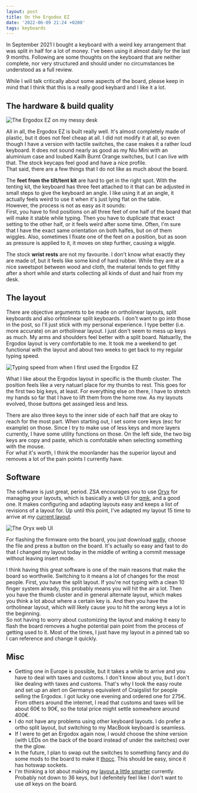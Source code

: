 ```yaml
---
layout: post
title: On the Ergodox EZ
date: '2022-06-09 21:24 +0200'
tags: keyboards
---
```


In September 2021 I bought a keyboard with a weird key arrangement that was split in half for a lot of money.
I've been using it almost daily for the last 9 months. Following are some thoughts on the keyboard that are neither complete,
nor very structured and should under no circumstances be understood as a full review.

While I will talk critically about some aspects of the board, please keep in mind that I think that this is a really good
keybard and I like it a lot.

## The hardware & build quality

![The Ergodox EZ on my messy desk](https://dlulzqpyd0pcw.cloudfront.net/ergodox-closeup.jpg)

All in all, the Ergodox EZ is built really well. It's almost completely made of plastic, but it does not feel cheap at all. I
did not modify it at all, so even though I have a version with tactile switches, the case makes it a
rather loud keyboard. It does not sound nearly as good as my Niu Mini with an aluminium case and loubed Kailh Burnt
Orange switches, but I can live with that. The stock keycaps feel good and have a nice profile.  
That said, there are a few things that I do not like as much about the board.

The **feet from the tilt/tent kit** are hard to get in the right spot. With the tenting kit, the keyboard has three feet
attached to it that can be adjusted in small steps to give the keyboard an angle. I like using it at an angle, it actually
feels weird to use it when it's just lying flat on the table.  
However, the process is not as easy as it sounds:  
First, you have to find positions on all three feet of one half of the board that will make it stable while typing. Then
you have to duplicate that exact setting to the other half, or it feels weird after some time. Often, I'm sure that I
have the exact same orientation on both halfes, but on of them wiggles. Also, sometimes I fixate one of the feet on a
position, but as soon as pressure is applied to it, it moves on step further, causing a wiggle.

The stock **wrist rests** are not my favourite. I don't know what exactly they are made of, but it feels like some kind of
hard rubber. While they are at a nice sweetspot between wood and cloth, the material
tends to get filthy after a short while and starts collecting all kinds of dust and hair from my desk.

## The layout

There are objective arguments to be made on ortholinear layouts, split keyboards and also orhtolinear split keyboards.
I don't want to go into those in the post, so I'll just stick with my personal experience. I type better (i.e. more accurate)
on an ortholinear layout. I just don't seem to mess up keys as much. My arms and shoulders feel better with a split board.
Natuarlly, the Ergodox layout is very comfortable to me. It took me a weekend to get functional with the layout and about
two weeks to get back to my regular typing speed.

![Typing speed from when I first used the Ergodox EZ](https://dlulzqpyd0pcw.cloudfront.net/monkeytype-ergodox.png)

What I like about the Ergodox layout in specific is the thumb cluster. The position feels like a very natuarl place for
my thumbs to rest. This goes for the first two big keys, at least. For everything else on there, I have to stretch my
hands so far that I have to lift them from the home row. As my layouts evolved, those buttons get assinged less and less.

There are also three keys to the inner side of each half that are okay to reach for the most part. When starting out, I
set some core keys (esc for example) on those. Since I try to make use of less keys and more layers currently, I have
some utility functions on those. On the left side, the two big keys are copy and paste, which is comfotable when selecting
something with the mouse.  
For what it's worth, I think the moonlander has the superior layout and removes a lot of the pain points I currently have.

## Software

The software is just great, period. ZSA encourages you to use [Oryx](https://configure.zsa.io/) for managing your layouts, which is basically a
web UI for [qmk](https://docs.qmk.fm/#/), and a good one. It makes configuring and adapting layouts easy and keeps a list of revisions of a
layout for. Up until this point, I've adapted my layout 15 time to arrive at my [current layout](https://configure.zsa.io/ergodox-ez/layouts/YyOGP/Zv9qV/0).

![The Oryx web UI](https://dlulzqpyd0pcw.cloudfront.net/oryx.png)

For flashing the firmware onto the board, you just download [wally](https://ergodox-ez.com/pages/wally), choose the file
and press a button on the board. It's actually so easy and fast to do that I changed my layout today in the middle of
writing a commit message without leaving insert mode.

I think having this great software is one of the main reasons that make the board so worthwile. Switching to it means a
lot of changes for the most people. First, you have the split layout. If you're not typing with a clean
10 finger system already, this probably means you will hit the air a lot. Then you have the thumb cluster and in general
alternate layout, which makes you think a lot about where a certain key is. And then you have the ortholinear layout,
which will likely cause you to hit the wrong keys a lot in the beginning.  
So not having to worry about customizing the layout and making it easy to flash the board removes a hughe potential pain
point from the process of getting used to it. Most of the times, I just have my layout in a pinned tab so I can reference
and change it quickly.

## Misc

- Getting one in Europe is possible, but it takes a while to arrive and you have to deal with taxes and customs. I don't
  know about you, but I don't like dealing with taxes and customs. That's why I took the easy route and set up an alert
  on Germanys equivalent of Craigslist for people selling the Ergodox. I got lucky one evening and ordered one for 275€.  
  From others around the internet, I read that customs and taxes will be about 60€ to 90€, so the total price might settle
  somewhere around 400€.
- I do not have any problems using other keyboard layouts. I do prefer a ortho split layout, but switching to my MacBook
  keyboard is seamless.
- If I were to get an Ergodox again now, I would choose the shine version (with LEDs on the back of the board instead of
  under the switches) over the the glow.
- In the future, I plan to swap out the switches to something fancy and do some mods to the board to make it
  [thocc](https://www.youtube.com/watch?v=q4azWtAHdcA). This should be easy, since it has hotswap sockets.
- I'm thinking a lot about making my [layout a little smarter](https://youtu.be/WA_GUYS8UJg) currently. Probably not
  down to 36 keys, but I defenitely feel like I don't want to use _all_ keys on the board.
